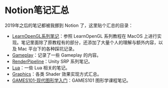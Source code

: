 # Notion笔记汇总

2019年之后的笔记都被我挪到 Notion 了，这里贴个汇总的目录：

* [LearnOpenGL系列笔记](https://www.notion.so/LearnOpenGL-9bee35a833734bbaa63c7d8737f76529)：参照 LearnOpenGL 系列教程在 MacOS 上进行实现。笔记里面除了原教程有的部分，还添加了大量个人的理解与额外内容，以及 Mac 平台下的各种踩坑记录。
* [Gameplay](https://www.notion.so/Gameplay-84729352cfea46529c4369a2a7891c84)：记录了一些 Gameplay 的内容。
* [RenderPipeline](https://www.notion.so/RenderPipeline-168e177e77f5415dafb4e09f3a5d017c)：Unity SRP 系列笔记。
* [Lua](https://www.notion.so/Lua-3edf98d21b3f41da8b54c5a716b8f382)：一些 Lua 相关的笔记。
* [Graphics](https://www.notion.so/Graphics-c0dad8d5ce8a41afbc1fd635ad259b3d)：各类 Shader 效果实现方式汇总。
* [GAMES101-现代图形学入门](https://www.notion.so/GAMES101-e0173a1e5cae4abeb49c2df0a4906cce)：GAMES101 图形学课程笔记。
